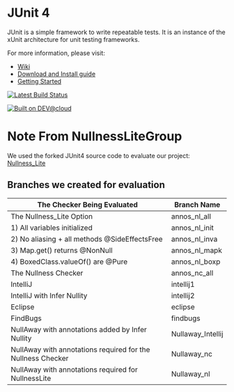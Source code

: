 # JUnit 4
JUnit is a simple framework to write repeatable tests. It is an instance of the xUnit architecture for unit testing frameworks.

For more information, please visit:
* [Wiki](https://github.com/junit-team/junit4/wiki)
* [Download and Install guide](https://github.com/junit-team/junit4/wiki/Download-and-Install)
* [Getting Started](https://github.com/junit-team/junit4/wiki/Getting-started)

[![Latest Build Status](https://junit.ci.cloudbees.com/job/JUnit/badge/icon)](https://junit.ci.cloudbees.com/)

[![Built on DEV@cloud](http://www.cloudbees.com/sites/default/files/Button-Built-on-CB-1.png)](http://www.cloudbees.com/foss/foss-dev.cb)

# Note From NullnessLiteGroup
We used the forked JUnit4 source code to evaluate our project: [Nullness_Lite](https://github.com/weifanjiang/Nullness_Lite)

## Branches we created for evaluation

| The Checker Being Evaluated | Branch Name |
|--|--|
| The Nullness_Lite Option | annos_nl_all |
| 1) All variables initialized | annos_nl_init |
| 2) No aliasing + all methods @SideEffectsFree | annos_nl_inva |
| 3) Map.get() returns @NonNull | annos_nl_mapk |
| 4) BoxedClass.valueOf() are @Pure | annos_nl_boxp |
| The Nullness Checker | annos_nc_all |
| IntelliJ | intellij1 |
| IntelliJ with Infer Nullity | intellij2 |
| Eclipse | eclipse |
| FindBugs | findbugs |
| NullAway with annotations added by Infer Nullity | Nullaway_Intellij |
| NullAway with annotations required for the Nullness Checker | Nullaway_nc |
| NullAway with annotations required for NullnessLite | Nullaway_nl |
